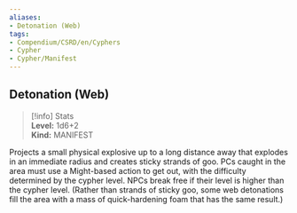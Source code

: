 ```yaml
---
aliases:
- Detonation (Web)
tags:
- Compendium/CSRD/en/Cyphers
- Cypher
- Cypher/Manifest
---
```


  
## Detonation (Web)  
>[!info] Stats  
> **Level:** 1d6+2  
> **Kind:** MANIFEST
  
Projects a small physical explosive up to a long distance away that explodes in an immediate radius and creates sticky strands of goo. PCs caught in the area must use a Might-based action to get out, with the difficulty determined by the cypher level. NPCs break free if their level is higher than the cypher level. (Rather than strands of sticky goo, some web detonations fill the area with a mass of quick-hardening foam that has the same result.)